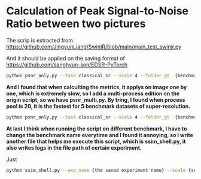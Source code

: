 # Calculation of Peak Signal-to-Noise Ratio between two pictures
The scrip is extracted from https://github.com/JingyunLiang/SwinIR/blob/main/main_test_swinir.py

And it should be applied on the saving format of https://github.com/sanghyun-son/EDSR-PyTorch
```bash
python psnr_only.py --task classical_sr --scale 4 --folder_gt  {benchmark_path}/benchmark/{benchmark_name}/HR --folder_sr {result_save_path}/results-{benchmark_name}
```
 **And I found that when calculting the metrics, it applys on image one by one, which is extremely slow, so I add a multi-process edition on the origin script, so we have psnr_multi.py. By tring, I found when process pool is 20, it is the fastest for 5 benchmark datasets of super-resolution.**
```bash
python psnr_only.py --task classical_sr --scale 4 --folder_gt  {benchmark_path}/benchmark/{benchmark_name}/HR --folder_sr {result_save_path}/results-{benchmark_name}
```
**At last I think when running the script on different benchmark, I have to change the benchmark name everytime and I found it annoying, so I write another file that helps me execute this script, which is ssim_shell.py, it also writes logs in the file path of certain experiment.**

Just
```bash
python ssim_shell.py --exp_name {the saved experiment name} --scale {scale, scale is important when cropping the border}
```
